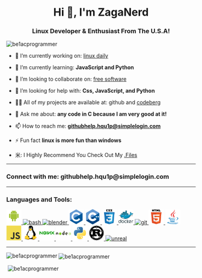 <h1 align="center">Hi 👋, I'm ZagaNerd</h1>

<h3 align="center">Linux Developer & Enthusiast From The U.S.A!</h3>

<p align="left"> <img 
src="https://komarev.com/ghpvc/?username=be1acprogrammer&label=Profile%20views&color=be5046&style=flat"
 alt="be1acprogrammer" /> </p>

- 🔭 I’m currently working on: [linux daily](https://archlinux.org)

- 🌱 I’m currently learning: **JavaScript and Python**

- 👯 I’m looking to collaborate on: [free software](https://www.gnu.org/philosophy/free-sw.en.html)

- 🤝 I’m looking for help with: **Css, JavaScript, and Python**

- 👨‍💻 All of my projects are available at: github and [codeberg](https://codeberg.org/be1ac)

- 💬 Ask me about: **any code in C because I am very good at it!**

- 📫 How to reach me: **githubhelp.hqu1p@simplelogin.com**

- ⚡ Fun fact **linux is more fun than windows**

- 米: I Highly Recommend You Check Out My [.Files](https://github.com/Be1acProgrammer/dotfiles)

--------------
<h3 align="left">Connect with me: githubhelp.hqu1p@simplelogin.com</h3>
<p align="left">
</p>

--------------
<h3 align="left">Languages and Tools:</h3>
<p align="left"> <a href="https://developer.android.com" target="_blank" rel="noreferrer"> <img src="https://raw.githubusercontent.com/devicons/devicon/master/icons/android/android-original-wordmark.svg" alt="android" width="40" height="40"/> </a> <a href="https://www.gnu.org/software/bash/" target="_blank" rel="noreferrer"> <img src="https://www.vectorlogo.zone/logos/gnu_bash/gnu_bash-icon.svg" alt="bash" width="40" height="40"/> </a> <a href="https://www.blender.org/" target="_blank" rel="noreferrer"> <img src="https://download.blender.org/branding/community/blender_community_badge_white.svg" alt="blender" width="40" height="40"/> </a> <a href="https://www.cprogramming.com/" target="_blank" rel="noreferrer"> <img src="https://raw.githubusercontent.com/devicons/devicon/master/icons/c/c-original.svg" alt="c" width="40" height="40"/> </a> <a href="https://www.w3schools.com/cpp/" target="_blank" rel="noreferrer"> <img src="https://raw.githubusercontent.com/devicons/devicon/master/icons/cplusplus/cplusplus-original.svg" alt="cplusplus" width="40" height="40"/> </a> <a href="https://www.w3schools.com/css/" target="_blank" rel="noreferrer"> <img src="https://raw.githubusercontent.com/devicons/devicon/master/icons/css3/css3-original-wordmark.svg" alt="css3" width="40" height="40"/> </a> <a href="https://www.docker.com/" target="_blank" rel="noreferrer"> <img src="https://raw.githubusercontent.com/devicons/devicon/master/icons/docker/docker-original-wordmark.svg" alt="docker" width="40" height="40"/> </a> <a href="https://git-scm.com/" target="_blank" rel="noreferrer"> <img src="https://www.vectorlogo.zone/logos/git-scm/git-scm-icon.svg" alt="git" width="40" height="40"/> </a> <a href="https://www.w3.org/html/" target="_blank" rel="noreferrer"> <img src="https://raw.githubusercontent.com/devicons/devicon/master/icons/html5/html5-original-wordmark.svg" alt="html5" width="40" height="40"/> </a> <a href="https://www.java.com" target="_blank" rel="noreferrer"> <img src="https://raw.githubusercontent.com/devicons/devicon/master/icons/java/java-original.svg" alt="java" width="40" height="40"/> </a> <a href="https://developer.mozilla.org/en-US/docs/Web/JavaScript" target="_blank" rel="noreferrer"> <img src="https://raw.githubusercontent.com/devicons/devicon/master/icons/javascript/javascript-original.svg" alt="javascript" width="40" height="40"/> </a> <a href="https://www.linux.org/" target="_blank" rel="noreferrer"> <img src="https://raw.githubusercontent.com/devicons/devicon/master/icons/linux/linux-original.svg" alt="linux" width="40" height="40"/> </a> <a href="https://www.nginx.com" target="_blank" rel="noreferrer"> <img src="https://raw.githubusercontent.com/devicons/devicon/master/icons/nginx/nginx-original.svg" alt="nginx" width="40" height="40"/> </a> <a href="https://nodejs.org" target="_blank" rel="noreferrer"> <img src="https://raw.githubusercontent.com/devicons/devicon/master/icons/nodejs/nodejs-original-wordmark.svg" alt="nodejs" width="40" height="40"/> </a> <a href="https://www.python.org" target="_blank" rel="noreferrer"> <img src="https://raw.githubusercontent.com/devicons/devicon/master/icons/python/python-original.svg" alt="python" width="40" height="40"/> </a> <a href="https://www.rust-lang.org" target="_blank" rel="noreferrer"> <img src="https://raw.githubusercontent.com/devicons/devicon/master/icons/rust/rust-plain.svg" alt="rust" width="40" height="40"/> </a> <a href="https://unrealengine.com/" target="_blank" rel="noreferrer"> <img src="https://raw.githubusercontent.com/kenangundogan/fontisto/036b7eca71aab1bef8e6a0518f7329f13ed62f6b/icons/svg/brand/unreal-engine.svg" alt="unreal" width="40" height="40"/> </a> </p>

--------------

<p><img align="left" src="https://github-readme-stats.vercel.app/api/top-langs?username=be1acprogrammer&show_icons=true&title_color=f38ba8&text_color=eba0ac&bg_color=1e1e2e&locale=en&layout=compact" alt="be1acprogrammer" /></p>

<p>&nbsp;<img align="center" src="https://github-readme-stats.vercel.app/api?username=be1acprogrammer&show_icons=true&title_color=f38ba8&text_color=eba0ac&bg_color=1e1e2e&locale=en" alt="be1acprogrammer" /></p>

<p>&nbsp;<img align="center" 
src="https://github-readme-stats.vercel.app/api?username=be1acprogrammer&show_icons=true&title_color=be5046&text_color=be5046&bg_color=181825&locale=en"
 alt="be1acprogrammer" /></p>
